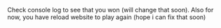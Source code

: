 Check console log to see that you won (will change that soon).
Also for now, you have reload website to play again (hope i can fix that soon)

